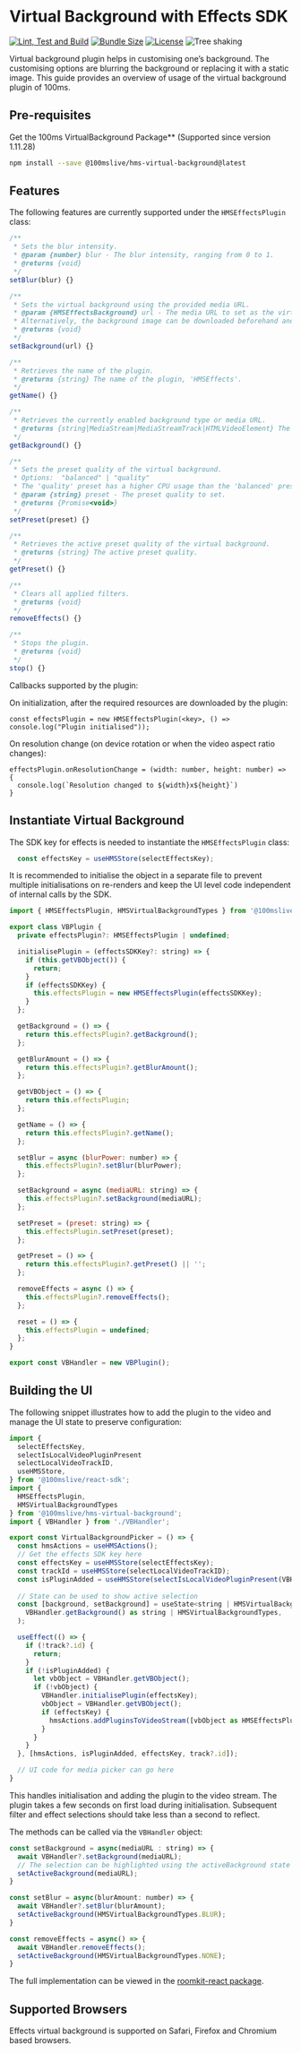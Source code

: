 # Virtual Background with Effects SDK

[![Lint, Test and Build](https://github.com/100mslive/web-sdks/actions/workflows/lint-test-build.yml/badge.svg)](https://github.com/100mslive/web-sdks/actions/workflows/lint-test-build.yml)
[![Bundle Size](https://badgen.net/bundlephobia/minzip/@100mslive/hms-virtual-background)](https://bundlephobia.com/result?p=@100mslive/hms-virtual-background)
[![License](https://img.shields.io/npm/l/@100mslive/hms-virtual-background)](https://www.100ms.live/)
![Tree shaking](https://badgen.net/bundlephobia/tree-shaking/@100mslive/hms-virtual-background)

Virtual background plugin helps in customising one’s background. The customising options are blurring the background or replacing it with a static image. This guide provides an overview of usage of the virtual background plugin of 100ms.

## Pre-requisites

Get the 100ms VirtualBackground Package** (Supported since version 1.11.28)

```bash section=GetHMSVirtualBackgroundPackage sectionIndex=1
npm install --save @100mslive/hms-virtual-background@latest
```

## Features

The following features are currently supported under the `HMSEffectsPlugin` class:

```js
/**
 * Sets the blur intensity.
 * @param {number} blur - The blur intensity, ranging from 0 to 1.
 * @returns {void}
 */
setBlur(blur) {}

/**
 * Sets the virtual background using the provided media URL.
 * @param {HMSEffectsBackground} url - The media URL to set as the virtual background.
 * Alternatively, the background image can be downloaded beforehand and passed to setBackground as objectURL
 * @returns {void}
 */
setBackground(url) {}

/**
 * Retrieves the name of the plugin.
 * @returns {string} The name of the plugin, 'HMSEffects'.
 */
getName() {}

/**
 * Retrieves the currently enabled background type or media URL.
 * @returns {string|MediaStream|MediaStreamTrack|HTMLVideoElement} The background type or media URL.
 */
getBackground() {}

/**
 * Sets the preset quality of the virtual background.
 * Options:  "balanced" | "quality"
 * The 'quality' preset has a higher CPU usage than the 'balanced' preset which is the default
 * @param {string} preset - The preset quality to set.
 * @returns {Promise<void>}
 */
setPreset(preset) {}

/**
 * Retrieves the active preset quality of the virtual background.
 * @returns {string} The active preset quality.
 */
getPreset() {}

/**
 * Clears all applied filters.
 * @returns {void}
 */
removeEffects() {}

/**
 * Stops the plugin.
 * @returns {void}
 */
stop() {}

```

Callbacks supported by the plugin:

On initialization, after the required resources are downloaded by the plugin:

```
const effectsPlugin = new HMSEffectsPlugin(<key>, () => console.log("Plugin initialised"));

```

On resolution change (on device rotation or when the video aspect ratio changes):

```
effectsPlugin.onResolutionChange = (width: number, height: number) => {
  console.log(`Resolution changed to ${width}x${height}`)
}
```

## Instantiate Virtual Background

The SDK key for effects is needed to instantiate the `HMSEffectsPlugin` class:

```jsx
  const effectsKey = useHMSStore(selectEffectsKey);
```

It is recommended to initialise the object in a separate file to prevent multiple initialisations on re-renders and keep the UI level code independent of internal calls by the SDK.


```js
import { HMSEffectsPlugin, HMSVirtualBackgroundTypes } from '@100mslive/hms-virtual-background';

export class VBPlugin {
  private effectsPlugin?: HMSEffectsPlugin | undefined;

  initialisePlugin = (effectsSDKKey?: string) => {
    if (this.getVBObject()) {
      return;
    }
    if (effectsSDKKey) {
      this.effectsPlugin = new HMSEffectsPlugin(effectsSDKKey);
    }
  };

  getBackground = () => {
    return this.effectsPlugin?.getBackground();
  };

  getBlurAmount = () => {
    return this.effectsPlugin?.getBlurAmount();
  };

  getVBObject = () => {
    return this.effectsPlugin;
  };

  getName = () => {
    return this.effectsPlugin?.getName();
  };

  setBlur = async (blurPower: number) => {
    this.effectsPlugin?.setBlur(blurPower);
  };

  setBackground = async (mediaURL: string) => {
    this.effectsPlugin?.setBackground(mediaURL);
  };

  setPreset = (preset: string) => {
    this.effectsPlugin.setPreset(preset);
  };

  getPreset = () => {
    return this.effectsPlugin?.getPreset() || '';
  };

  removeEffects = async () => {
    this.effectsPlugin?.removeEffects();
  };

  reset = () => {
    this.effectsPlugin = undefined;
  };
}

export const VBHandler = new VBPlugin();
```

## Building the UI

The following snippet illustrates how to add the plugin to the video and manage the UI state to preserve configuration:

```jsx
import {
  selectEffectsKey,
  selectIsLocalVideoPluginPresent
  selectLocalVideoTrackID,
  useHMSStore,
} from '@100mslive/react-sdk';
import { 
  HMSEffectsPlugin, 
  HMSVirtualBackgroundTypes
} from '@100mslive/hms-virtual-background';
import { VBHandler } from './VBHandler';

export const VirtualBackgroundPicker = () => {
  const hmsActions = useHMSActions();
  // Get the effects SDK key here
  const effectsKey = useHMSStore(selectEffectsKey);
  const trackId = useHMSStore(selectLocalVideoTrackID);
  const isPluginAdded = useHMSStore(selectIsLocalVideoPluginPresent(VBHandler?.getName() || ''));
  
  // State can be used to show active selection
  const [background, setBackground] = useState<string | HMSVirtualBackgroundTypes>(
    VBHandler.getBackground() as string | HMSVirtualBackgroundTypes,
  );

  useEffect(() => {
    if (!track?.id) {
      return;
    }
    if (!isPluginAdded) {
      let vbObject = VBHandler.getVBObject();
      if (!vbObject) {
        VBHandler.initialisePlugin(effectsKey);
        vbObject = VBHandler.getVBObject();
        if (effectsKey) {
          hmsActions.addPluginsToVideoStream([vbObject as HMSEffectsPlugin]);
        } 
      }
    }
  }, [hmsActions, isPluginAdded, effectsKey, track?.id]);

  // UI code for media picker can go here
}

```

This handles initialisation and adding the plugin to the video stream. The plugin takes a few seconds on first load during initialisation. Subsequent filter and effect selections should take less than a second to reflect.

The methods can be called via the `VBHandler` object:
```jsx
const setBackground = async(mediaURL : string) => {
  await VBHandler?.setBackground(mediaURL);
  // The selection can be highlighted using the activeBackground state
  setActiveBackground(mediaURL);
}

const setBlur = async(blurAmount: number) => {
  await VBHandler?.setBlur(blurAmount);
  setActiveBackground(HMSVirtualBackgroundTypes.BLUR);
}

const removeEffects = async() => {
  await VBHandler.removeEffects();
  setActiveBackground(HMSVirtualBackgroundTypes.NONE);
}
```


The full implementation can be viewed in the [roomkit-react package](https://github.com/100mslive/web-sdks/blob/main/packages/roomkit-react/src/Prebuilt/components/VirtualBackground/VBPicker.tsx).


## Supported Browsers

Effects virtual background is supported on Safari, Firefox and Chromium based browsers.<br/>
